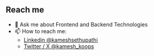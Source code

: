 ## Reach me
- 💬 Ask me about Frontend and Backend Technologies 
- 📫 How to reach me: 
    - [Linkedin @kameshsethupathi](https://www.linkedin.com/in/kameshsethupathi/) 
    - [Twitter / X @kamesh_koops](https://twitter.com/kamesh_koops)
